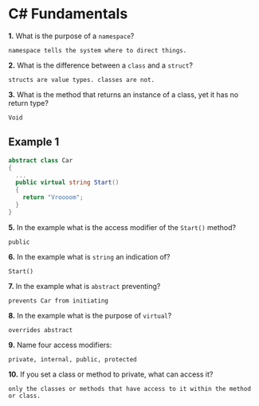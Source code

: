 # C# Fundamentals

**1.** What is the purpose of a `namespace`?

<!-- enter you answer in the space below -->

```
namespace tells the system where to direct things.
```

**2.** What is the difference between a `class` and a `struct`?

<!-- enter you answer in the space below -->

```
structs are value types. classes are not.
```

**3.** What is the method that returns an instance of a class, yet it has no return type?

<!-- enter you answer in the space below -->

```
Void
```

## Example 1

```c#
abstract class Car
{
  ...
  public virtual string Start()
  {
    return "Vroooom";
  }
}
```

**5.** In the example what is the access modifier of the `Start()` method?

<!-- enter you answer in the space below -->

```
public
```

**6.** In the example what is `string` an indication of?

<!-- enter you answer in the space below -->

```
Start()
```

**7.** In the example what is `abstract` preventing?

<!-- enter you answer in the space below -->

```
prevents Car from initiating
```

**8.** In the example what is the purpose of `virtual`?

<!-- enter you answer in the space below -->

```
overrides abstract
```

**9.** Name four access modifiers:

<!-- enter you answer in the space below -->

```
private, internal, public, protected
```

**10.** If you set a class or method to private, what can access it?

<!-- enter you answer in the space below -->

```
only the classes or methods that have access to it within the method or class.
```
